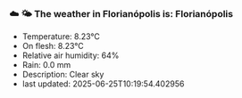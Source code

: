 ### ☁️ 🌤️  The weather in Florianópolis is: Florianópolis

- Temperature: 8.23°C
- On flesh: 8.23°C
- Relative air humidity: 64%
- Rain: 0.0 mm
- Description: Clear sky
- last updated: 2025-06-25T10:19:54.402956
